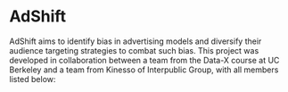# AdShift
AdShift aims to identify bias in advertising models and diversify their audience targeting strategies to combat such bias. This project was developed in collaboration between a team from the Data-X course at UC Berkeley and a team from Kinesso of Interpublic Group, with all members listed below:


